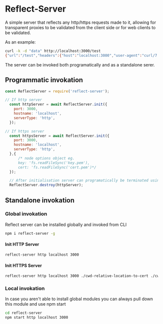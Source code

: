 # Reflect-Server

A simple server that reflects any http/https requests made to it, allowing for transparent proxies to be validated from the client side or for web clients to be validated.

As an example:

``` bash
curl -k -d "data" http://localhost:3000/test
{"url":"/test","headers":{"host":"localhost:3000","user-agent":"curl/7.47.0","accept":"*/*","content-length":"4","content-type":"application/x-www-form-urlencoded"},"body":"data","method":"POST"}
```

The server can be invoked both programatically and as a standalone serer.

## Programmatic invokation

``` javascript
const ReflectServer = require('reflect-server');

// If http server
  const httpServer = await ReflectServer.init({
    port: 3000,
    hostname: 'localhost',
    serverType: 'http',
  });

// If https server
  const httpsServer = await ReflectServer.init({
    port: 3000,
    hostname: 'localhost',
    serverType: 'http',
  },{
      /* node options object eg.
      key: 'fs.readFileSync('key.pem'),
      cert: 'fs.readFileSync('cert.pem')*/
  });

  // After initialisation server can programatically be terminated using
  ReflectServer.destroy(httpServer);

```

## Standalone invokation

### Global invokation

Reflect server can be installed globally and invoked from CLI

``` bash
npm i reflect-server -g
```

#### Init HTTP Server

``` bash
reflect-server http localhost 3000
```

#### Init HTTPS Server

``` bash
reflect-server http localhost 3000 ./cwd-relative-location-to-cert ./cwd-relative-location-to-key
```

### Local invokation

In case you aren't able to install global modules you can always pull down this module and use npm start

``` bash
cd reflect-server
npm start http localhost 3000
```
